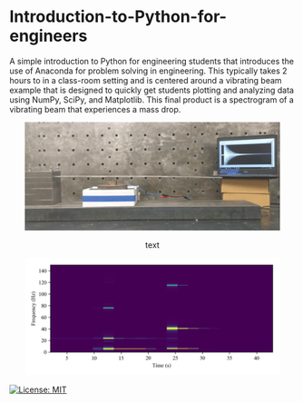 # Introduction-to-Python-for-engineers

A simple introduction to Python for engineering students that introduces the use of Anaconda for problem solving in engineering. This typically takes 2 hours to in a class-room setting and is  centered around a vibrating beam example that is designed to quickly get students plotting and analyzing data using NumPy, SciPy, and Matplotlib. This final product is a spectrogram of a vibrating beam that experiences a mass drop.


<p align="center">
<img src="beam.png" alt="drawing" width="450"/>
</p>
<p align="center"> text </p>

<p align="center">
<img src="Spectrogram.png" alt="drawing" width="450"/>
</p>
<p align="center"> </p>


[![License: MIT](https://img.shields.io/badge/License-MIT-yellow.svg)](https://opensource.org/licenses/MIT)